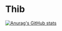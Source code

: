 # Thib
[![Anurag's GitHub stats](https://github-readme-stats.vercel.app/api?username=Thibault-Mch)](https://github.com/anuraghazra/github-readme-stats)
